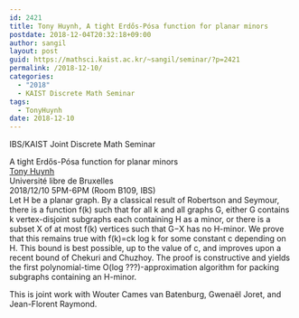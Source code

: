 ```yaml
---
id: 2421
title: Tony Huynh, A tight Erdős-Pósa function for planar minors
postdate: 2018-12-04T20:32:18+09:00
author: sangil
layout: post
guid: https://mathsci.kaist.ac.kr/~sangil/seminar/?p=2421
permalink: /2018-12-10/
categories:
  - "2018"
  - KAIST Discrete Math Seminar
tags:
  - TonyHuynh
date: 2018-12-10
---
```

IBS/KAIST Joint Discrete Math Seminar

<div class="talk">
  A tight Erdős-Pósa function for planar minors
</div>

<div class="speaker">
  <a href="https://sites.google.com/site/matroidintersection/">Tony Huynh</a><br /> Université libre de Bruxelles
</div>

<div class="date">
  2018/12/10 5PM-6PM (Room B109, IBS)
</div>

<div class="abstract">
  Let H be a planar graph. By a classical result of Robertson and Seymour, there is a function f(k) such that for all k and all graphs G, either G contains k vertex-disjoint subgraphs each containing H as a minor, or there is a subset X of at most f(k) vertices such that G−X has no H-minor. We prove that this remains true with f(k)=ck log k for some constant c depending on H. This bound is best possible, up to the value of c, and improves upon a recent bound of Chekuri and Chuzhoy. The proof is constructive and yields the first polynomial-time O(log ???)-approximation algorithm for packing subgraphs containing an H-minor.</p> 
  
  <p>
    This is joint work with Wouter Cames van Batenburg, Gwenaël Joret, and Jean-Florent Raymond.
  </p>
</div>